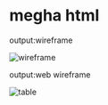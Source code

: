 # megha html
output:wireframe

![wireframe](https://github.com/user-attachments/assets/3d084e29-e684-4a4a-b513-5b2c2e4247cf)

output:web wireframe

![table](https://github.com/user-attachments/assets/a157cc97-ec00-4249-ae21-e0403da9299c)
